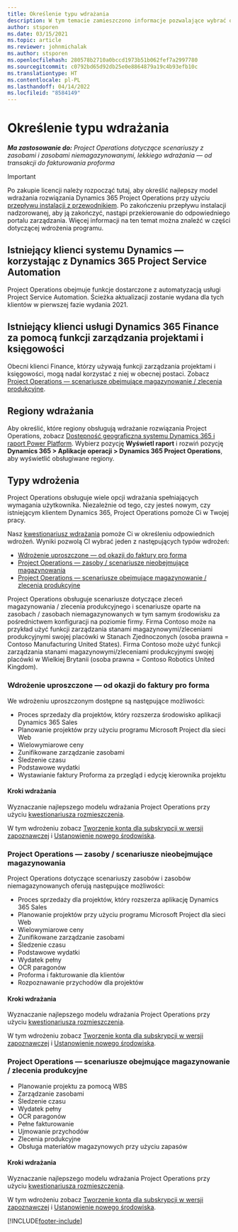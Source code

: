 ```yaml
---
title: Określenie typu wdrażania
description: W tym temacie zamieszczono informacje pozwalające wybrać odpowiedni typ wdrożenia Project Operations dla Twojej firmy.
author: stsporen
ms.date: 03/15/2021
ms.topic: article
ms.reviewer: johnmichalak
ms.author: stsporen
ms.openlocfilehash: 280578b2710a0bccd1973b51b062fef7a2997780
ms.sourcegitcommit: c0792bd65d92db25e0e8864879a19c4b93efb10c
ms.translationtype: HT
ms.contentlocale: pl-PL
ms.lasthandoff: 04/14/2022
ms.locfileid: "8584149"
---
```

# <a name="determine-your-deployment-type"></a>Określenie typu wdrażania

_**Ma zastosowanie do:** Project Operations dotyczące scenariuszy z zasobami i zasobami niemagazynowanymi, lekkiego wdrażania — od transakcji do fakturowania proforma_

> [!IMPORTANT]
> Po zakupie licencji należy rozpocząć tutaj, aby określić najlepszy model wdrażania rozwiązania Dynamics 365 Project Operations przy użyciu [przepływu instalacji z przewodnikiem](https://aka.ms/provisionprojectoperations).
> Po zakończeniu przepływu instalacji nadzorowanej, aby ją zakończyć, nastąpi przekierowanie do odpowiedniego portalu zarządzania. Więcej informacji na ten temat można znaleźć w części dotyczącej wdrożenia programu.


## <a name="existing-customers-of-dynamics-using-dynamics-365-project-service-automation"></a>Istniejący klienci systemu Dynamics — korzystając z Dynamics 365 Project Service Automation
Project Operations obejmuje funkcje dostarczone z automatyzacją usługi Project Service Automation. Ścieżka aktualizacji zostanie wydana dla tych klientów w pierwszej fazie wydania 2021.

## <a name="existing-customers-of-dynamics-365-finance-using-project-management-and-accounting"></a>Istniejący klienci usługi Dynamics 365 Finance za pomocą funkcji zarządzania projektami i księgowości 

Obecni klienci Finance, którzy używają funkcji zarządzania projektami i księgowości, mogą nadal korzystać z niej w obecnej postaci. Zobacz [Project Operations — scenariusze obejmujące magazynowanie / zlecenia produkcyjne](#pma).


## <a name="deployment-regions"></a>Regiony wdrażania
Aby określić, które regiony obsługują wdrażanie rozwiązania Project Operations, zobacz [Dostępność geograficzna systemu Dynamics 365 i raport Power Platform](https://dynamics.microsoft.com/en-us/geographic-availability/). Wybierz pozycję **Wyświetl raport** i rozwiń pozycję **Dynamics 365 > Aplikacje operacji > Dynamics 365 Project Operations**, aby wyświetlić obsługiwane regiony.

## <a name="deployment-types"></a>Typy wdrożenia
Project Operations obsługuje wiele opcji wdrażania spełniających wymagania użytkownika. Niezależnie od tego, czy jesteś nowym, czy istniejącym klientem Dynamics 365, Project Operations pomoże Ci w Twojej pracy.

Nasz [kwestionariusz wdrażania](https://aka.ms/provisionprojectoperations) pomoże Ci w określeniu odpowiednich wdrożeń. Wyniki pozwolą CI wybrać jeden z następujących typów wdrożeń:

- [Wdrożenie uproszczone — od okazji do faktury pro forma](#lite)
- [Project Operations — zasoby / scenariusze nieobejmujące magazynowania](#integrated)
- [Project Operations — scenariusze obejmujące magazynowanie / zlecenia produkcyjne](#pma)

Project Operations obsługuje scenariusze dotyczące zleceń magazynowania / zlecenia produkcyjnego i scenariusze oparte na zasobach / zasobach niemagazynowanych w tym samym środowisku za pośrednictwem konfiguracji na poziomie firmy. Firma Contoso może na przykład użyć funkcji zarządzania stanami magazynowymi/zleceniami produkcyjnymi swojej placówki w Stanach Zjednoczonych (osoba prawna = Contoso Manufacturing United States). Firma Contoso może użyć funkcji zarządzania stanami magazynowymi/zleceniami produkcyjnymi swojej placówki w Wielkiej Brytanii (osoba prawna = Contoso Robotics United Kingdom).

### <a name="lite-deployment---deal-to-proforma-invoicing"></a><a  name="lite"></a>Wdrożenie uproszczone — od okazji do faktury pro forma

We wdrożeniu uproszczonym dostępne są następujące możliwości:

- Proces sprzedaży dla projektów, który rozszerza środowisko aplikacji Dynamics 365 Sales
- Planowanie projektów przy użyciu programu Microsoft Project dla sieci Web
- Wielowymiarowe ceny
- Zunifikowane zarządzanie zasobami
- Śledzenie czasu
- Podstawowe wydatki
- Wystawianie faktury Proforma za przegląd i edycję kierownika projektu 

#### <a name="deployment-steps"></a>Kroki wdrażania
Wyznaczanie najlepszego modelu wdrażania Project Operations przy użyciu [kwestionariusza rozmieszczenia](https://aka.ms/provisionprojectoperations).

W tym wdrożeniu zobacz [Tworzenie konta dla subskrypcji w wersji zapoznawczej](lite-preview-subscription-sign-up.md) i [Ustanowienie nowego środowiska](lite-deployment.md). 


### <a name="project-operations-for-resourcenon-stocked-scenarios"></a><a name="integrated"></a>Project Operations — zasoby / scenariusze nieobejmujące magazynowania
Project Operations dotyczące scenariuszy zasobów i zasobów niemagazynowanych oferują następujące możliwości:
 
- Proces sprzedaży dla projektów, który rozszerza aplikację Dynamics 365 Sales
- Planowanie projektów przy użyciu programu Microsoft Project dla sieci Web
- Wielowymiarowe ceny
- Zunifikowane zarządzanie zasobami
- Śledzenie czasu
- Podstawowe wydatki
- Wydatek pełny
- OCR paragonów
- Proforma i fakturowanie dla klientów 
- Rozpoznawanie przychodów dla projektów

#### <a name="deployment-steps"></a>Kroki wdrażania
Wyznaczanie najlepszego modelu wdrażania Project Operations przy użyciu [kwestionariusza rozmieszczenia](https://aka.ms/provisionprojectoperations).

W tym wdrożeniu zobacz [Tworzenie konta dla subskrypcji w wersji zapoznawczej](resource-sign-up-preview-subscription.md) i [Ustanowienie nowego środowiska](resource-provision-new-environment.md). 


### <a name="project-operations-for-stockedproduction-order-scenarios"></a><a name="pma"></a>Project Operations — scenariusze obejmujące magazynowanie / zlecenia produkcyjne

- Planowanie projektu za pomocą WBS
- Zarządzanie zasobami
- Śledzenie czasu
- Wydatek pełny
- OCR paragonów
- Pełne fakturowanie
- Ujmowanie przychodów
- Zlecenia produkcyjne
- Obsługa materiałów magazynowych przy użyciu zapasów

#### <a name="deployment-steps"></a>Kroki wdrażania
Wyznaczanie najlepszego modelu wdrażania Project Operations przy użyciu [kwestionariusza rozmieszczenia](https://aka.ms/provisionprojectoperations).

W tym wdrożeniu zobacz [Tworzenie konta dla subskrypcji w wersji zapoznawczej](/dynamics365/fin-ops-core/dev-itpro/dev-tools/sign-up-preview-subscription?toc=%2fdynamics365%2ffinance%2ftoc.json) i [Ustanowienie nowego środowiska](/dynamics365/fin-ops-core/dev-itpro/deployment/deploy-demo-environment?toc=%2fdynamics365%2ffinance%2ftoc.json). 



[!INCLUDE[footer-include](../includes/footer-banner.md)]